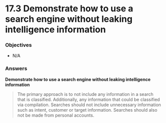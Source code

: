 # 17.3 Demonstrate how to use a search engine without leaking intelligence information

### Objectives

- N/A


### Answers


**Demonstrate how to use a search engine without leaking intelligence information**
> The primary approach is to not include any information in a search that is classified. Additionally, any information that could be classified via compilation. Searches should not include unnecessary information such as intent, customer or target information. Searches should also not be made from personal accounts. 